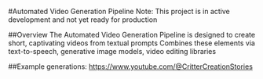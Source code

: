 #Automated Video Generation Pipeline
Note: This project is in active development and not yet ready for production

##Overview
The Automated Video Generation Pipeline is designed to create short, captivating videos from textual prompts
Combines these elements via text-to-speech, generative image models, video editing libraries

##Example generations:
https://www.youtube.com/@CritterCreationStories
